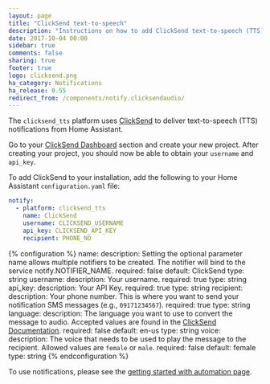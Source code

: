 ```yaml
---
layout: page
title: "ClickSend text-to-speech"
description: "Instructions on how to add ClickSend text-to-speech (TTS) notifications to Home Assistant."
date: 2017-10-04 00:00
sidebar: true
comments: false
sharing: true
footer: true
logo: clicksend.png
ha_category: Notifications
ha_release: 0.55
redirect_from: /components/notify.clicksendaudio/
---
```


The `clicksend_tts` platform uses [ClickSend](https://clicksend.com) to deliver text-to-speech (TTS) notifications from Home Assistant.

Go to your [ClickSend Dashboard](https://dashboard.clicksend.com) section and create your new project. After creating your project, you should now be able to obtain your `username` and `api_key`.

To add ClickSend to your installation, add the following to your Home Assistant `configuration.yaml` file:

```yaml
notify:
  - platform: clicksend_tts
    name: ClickSend
    username: CLICKSEND_USERNAME
    api_key: CLICKSEND_API_KEY
    recipient: PHONE_NO
```

{% configuration %}
name:
  description: Setting the optional parameter name allows multiple notifiers to be created. The notifier will bind to the service notify.NOTIFIER_NAME.
  required: false
  default: ClickSend
  type: string
username:
  description: Your username.
  required: true
  type: string
api_key:
  description: Your API Key.
  required: true
  type: string
recipient:
  description: Your phone number. This is where you want to send your notification SMS messages (e.g., `09171234567`).
  required: true
  type: string
language:
  description: The language you want to use to convert the message to audio. Accepted values are found in the [ClickSend Documentation](http://docs.clicksend.apiary.io/#reference/voice/voice-languages).
  required: false
  default: en-us
  type: string
voice:
  description: The voice that needs to be used to play the message to the recipient. Allowed values are `female` or `male`.
  required: false
  default: female
  type: string
{% endconfiguration %}

To use notifications, please see the [getting started with automation page](/getting-started/automation/).
